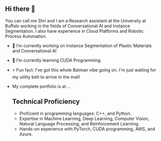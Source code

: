 ## Hi there 👋

You can call me Shri and I am a Research assistant at the University at Buffalo working in the fields of Conversational AI and Instance Segmentation. I also have experience in Cloud Platforms and Robotic Process Automation.
  
- 🔭 I’m currently working on  Instance Segmentation of Plastic Materials and Conversational AI
- 🌱 I’m currently learning CUDA Programming.
- ⚡ Fun fact: I've got this whole Batman vibe going on. I'm just waiting for my utility belt to arrive in the mail!
- My complete portfolio is at ...


  ## Technical Proficiency
  - Proficient in programming languages: C++, and Python.
  - Expertise in Machine Learning, Deep Learning, Computer Vision, Natural Language Processing, and Reinforcement Learning.
  - Hands-on experience with PyTorch, CUDA programming, AWS, and Azure.


